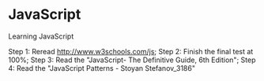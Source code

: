 # JavaScript
Learning JavaScript

Step 1: Reread http://www.w3schools.com/js;
Step 2: Finish the final test at 100%;
Step 3: Read the "JavaScript- The Definitive Guide, 6th Edition";
Step 4: Read the "JavaScript Patterns - Stoyan Stefanov_3186"